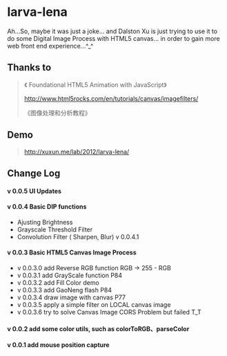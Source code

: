 larva-lena
==========

Ah...So, maybe it was just a joke... and Dalston Xu is just trying to use it to do some Digital Image Process with HTML5 canvas... in order to gain more web front end experience...^_^


## Thanks to

> 《 Foundational HTML5 Animation with JavaScript》
>  
>  http://www.html5rocks.com/en/tutorials/canvas/imagefilters/
>
> 《图像处理和分析教程》


## Demo 

>  http://xuxun.me/lab/2012/larva-lena/

## Change Log

#### v 0.0.5 UI Updates
#### v 0.0.4 Basic DIP functions

- Ajusting Brightness
- Grayscale Threshold Filter
- Convolution Filter ( Sharpen, Blur) v 0.0.4.1 

#### v 0.0.3 Basic HTML5 Canvas Image Process

- v 0.0.3.0 add Reverse RGB function RGB -> 255 - RGB
- v 0.0.3.1 add GrayScale function	P84
- v 0.0.3.2 add Fill Color demo	
- v 0.0.3.3 add GaoNeng flash	P84
- v 0.0.3.4 draw image with canvas	P77
- v 0.0.3.5 apply a simple filter on LOCAL canvas image 
- v 0.0.3.6 try to solve Canvas Image CORS Problem but failed T_T

#### v 0.0.2 add some color utils, such as colorToRGB、parseColor
#### v 0.0.1 add mouse position capture

